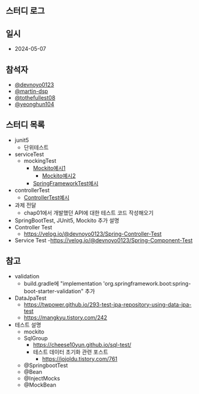 ## 스터디 로그

## 일시
- 2024-05-07

## 참석자
- [@devnoyo0123](https://github.com/devnoyo0123)
- [@martin-dsp](https://github.com/martin-dsp)
- [@tothefullest08](https://github.com/tothefullest08)
- [@yeonghun104](https://github.com/yeonghun104)

## 스터디 목록
- junit5
  - 단위테스트
- serviceTest
  - mockingTest
    - [Mockito예시1](https://github.com/devnoyo0123/spring-study/blob/main/src/test/java/com/example/mildangbespringstudy/samplecrud/application/TeamServiceMockTest.java)
      - [Mockito예시2](https://github.com/devnoyo0123/spring-study/blob/main/src/test/java/com/example/mildangbespringstudy/samplecrud/application/TeamServiceMockTest2.java)
    - [SpringFrameworkTest예시](https://github.com/devnoyo0123/spring-study/blob/main/src/test/java/com/example/mildangbespringstudy/samplecrud/application/TeamServiceTest.java)
- controllerTest
  - [ControllerTest예시](https://github.com/devnoyo0123/spring-study/blob/main/src/test/java/com/example/mildangbespringstudy/samplecrud/controller/TeamControllerTest.java)
- 과제 전달
  - chap01에서 개발했던 API에 대한 테스트 코드 작성해오기
- SpringBootTest, JUnit5, Mockito 추가 설명
- Controller Test
  - https://velog.io/@devnoyo0123/Spring-Controller-Test
- Service Test
  -https://velog.io/@devnoyo0123/Spring-Component-Test


## 참고
- validation
  - build.gradle에 "implementation 'org.springframework.boot:spring-boot-starter-validation" 추가
- DataJpaTest
  - https://twpower.github.io/293-test-jpa-repository-using-data-jpa-test
  - https://mangkyu.tistory.com/242
- 테스트 설명
  - mockito
  - SqlGroup
    - https://cheese10yun.github.io/sql-test/
    - 테스트 데이터 초기화 관련 포스트
      - https://jojoldu.tistory.com/761
  - @SpringbootTest
  - @Bean
  - @InjectMocks
  - @MockBean